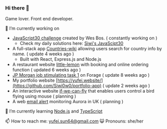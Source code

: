 ### Hi there 👋 
  Game lover.
  Front end developer.
  
🔭 I’m currently working on
- [JavaScript30 challenge](https://javascript30.com/) created by Wes Bos. ( constantly working on )
  - Check my daily solutions here: [Siwi's JavaScipt30](https://github.com/Siwi0w0/JavaScript30)
- A full-stack app [Countries-wiki](https://github.com/Siwi0w0/countries-wiki) allowing users search for country info by name. ( update 4 weeks ago )
  - Built with React, Express.js and Node.js
- A restaurant website [little-lemon](https://github.com/Siwi0w0/little-lemon) with booking and online ordering function ( updated 6 weeks ago )
- [JP Morgan job stimulating task 1](https://github.com/Siwi0w0/forage-jpmc-swe-task-1) on Forage ( update 8 weeks ago )
- My portfolio website [https://yufei.website/](https://github.com/Siwi0w0/portfolio-app) ( update 2 weeks ago )
- An interactive website [if-we-can-fly](https://github.com/Siwi0w0/if-we-can-fly) that enables users control a bird flying using mouse ( planning )
- A web [email alert](https://github.com/Siwi0w0/aurora-alert) monitoring Aurora in UK ( planning )

🌱 I’m currently learning [Node.js](https://nodejs.org/en/docs) and [TypeScript](typescript-tutorial)

📫 How to reach me: yufei.sun64@gmail.com
😺 Pronouns: she/her
  
<!-- 👯 I’m looking to collaborate on ...
-!>


